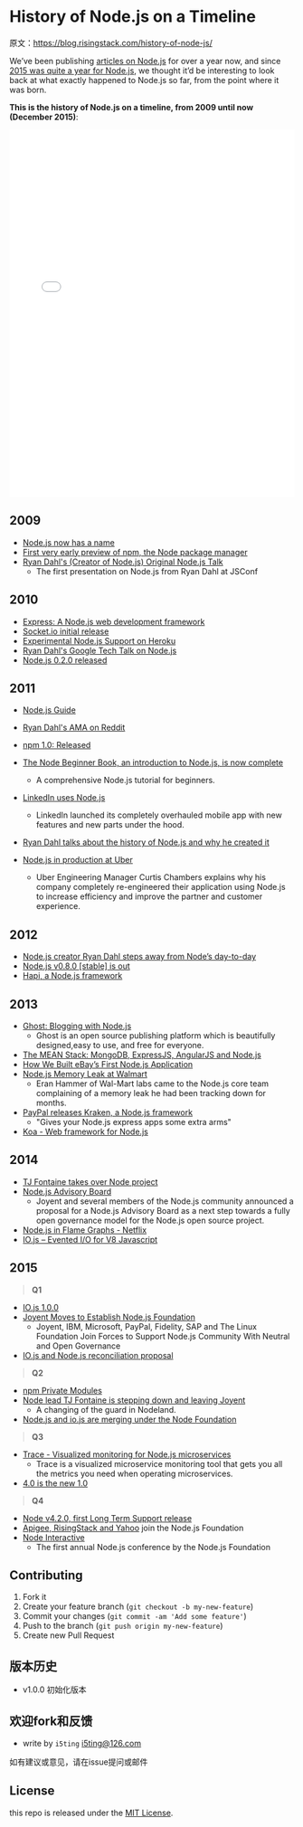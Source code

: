 # History of Node.js on a Timeline

原文：https://blog.risingstack.com/history-of-node-js/

We’ve been publishing [articles on Node.js](https://blog.risingstack.com/articles/) for over a year now, and since [2015 was quite a year for Node.js](https://blog.risingstack.com/what-is-nodejs-used-for-the-2015-nodejs-overview-report/), we thought it’d be interesting to look back at what exactly happened to Node.js so far, from the point where it was born. 

**This is the history of Node.js on a timeline, from 2009 until now (December 2015)**:


<iframe src="//cdn.knightlab.com/libs/timeline3/latest/embed/index.html?source=1rt8Xqpno-s7oNFCEKMYHoJexw24DIUcSkTABx2avcV8&amp;font=Default&amp;lang=en&amp;initial_zoom=2&amp;height=650" width="100%" height="650" frameborder="0"></iframe>


## 2009

- [Node.js now has a name](https://github.com/nodejs/node-v0.x-archive/commit/19478ed4b14263c489e872156ca55ff16a07ebe0)
- [First very early preview of npm, the Node package manager](https://groups.google.com/forum/?hl=en#!topic/nodejs/erDWyS4xPw8)
- [Ryan Dahl's (Creator of Node.js) Original Node.js Talk](https://www.youtube.com/watch?v=ztspvPYybIY)
  - The first presentation on Node.js from Ryan Dahl at JSConf

## 2010

- [Express: A Node.js web development framework](http://expressjs.com/)
- [Socket.io initial release](http://socket.io/)
- [Experimental Node.js Support on Heroku](https://blog.heroku.com/archives/2010/4/28/node_js_support_experimental)
- [Ryan Dahl's Google Tech Talk on Node.js](https://www.youtube.com/watch?v=F6k8lTrAE2g)
- [Node.js 0.2.0 released](https://groups.google.com/forum/#!topic/nodejs/wEDF_X12HVc)

## 2011

- [Node.js Guide](http://nodeguide.com/)
- [Ryan Dahl's AMA on Reddit](https://www.reddit.com/r/node/comments/h1m2o/i_am_ryan_dahl_creator_of_nodejs_ama/)
- [](https://nodejs.org/en/blog/npm/npm-1-0-released/)[npm 1.0: Released](https://nodejs.org/en/blog/npm/npm-1-0-released/)
- [The Node Beginner Book, an introduction to Node.js, is now complete](http://nodebeginner.org/index.html)

    - A comprehensive Node.js tutorial for beginners.
- [LinkedIn uses Node.js](http://venturebeat.com/2011/08/16/linkedin-node/)

    - LinkedIn launched its completely overhauled mobile app with new features and new parts under the hood.
- [Ryan Dahl talks about the history of Node.js and why he created it](https://www.youtube.com/watch?v=SAc0vQCC6UQ)
- [Node.js in production at Uber](https://www.joyent.com/developers/videos/node-js-office-hours-curtis-chambers-uber)

    * Uber Engineering Manager Curtis Chambers explains why his company completely re-engineered their application using Node.js to increase efficiency and improve the partner and customer experience.
    
## 2012

- [Node.js creator Ryan Dahl steps away from Node’s day-to-day](https://groups.google.com/forum/#!topic/nodejs/hfajgpvGTLY)
- [Node.js v0.8.0 [stable] is out](https://nodejs.org/en/blog/release/v0.8.0/)
- [Hapi, a Node.js framework](http://hueniverse.com/2012/12/20/hapi-a-prologue/)


## 2013

- [Ghost: Blogging with Node.js](https://ghost.org/)
    - Ghost is an open source publishing platform which is beautifully designed,easy to use, and free for everyone.
- [The MEAN Stack: MongoDB, ExpressJS, AngularJS and Node.js](http://blog.mongodb.org/post/49262866911/the-mean-stack-mongodb-expressjs-angularjs-and)
- [How We Built eBay’s First Node.js Application](http://www.ebaytechblog.com/2013/05/17/how-we-built-ebays-first-node-js-application/)
- [Node.js Memory Leak at Walmart](http://www.joyent.com/blog/walmart-node-js-memory-leak)
    - Eran Hammer of Wal-Mart labs came to the Node.js core team complaining of a memory leak he had been tracking down for months.
- [PayPal releases Kraken, a Node.js framework](http://krakenjs.com/)
    - "Gives your Node.js express apps some extra arms"
- [Koa - Web framework for Node.js](http://koajs.com/)

## 2014

- [TJ Fontaine takes over Node project](https://nodejs.org/en/blog/uncategorized/tj-fontaine-new-node-lead/)
- [Node.js Advisory Board](https://www.joyent.com/blog/node-js-advisory-board)
    - Joyent and several members of the Node.js community announced a proposal for a Node.js Advisory Board as a next step towards a fully open governance model for the Node.js open source project.
- [Node.js in Flame Graphs - Netflix](http://techblog.netflix.com/2014/11/nodejs-in-flames.html)
- [IO.js – Evented I/O for V8 Javascript](https://iojs.org)


## 2015
> **Q1**

- [IO.js 1.0.0](https://github.com/nodejs/node/commit/b82bb600370db7207a39e53329af228f6af3ffa1)
- [Joyent Moves to Establish Node.js Foundation](http://www.joyent.com/about/press/joyent-moves-to-establish-nodejs-foundation)
    - Joyent, IBM, Microsoft, PayPal, Fidelity, SAP and The Linux Foundation Join
Forces to Support Node.js Community With Neutral and Open Governance
- [IO.js and Node.js reconciliation proposal](https://github.com/nodejs/node/issues/978)
> **Q2**

- [npm Private Modules](https://www.npmjs.com/private-modules)
- [Node lead TJ Fontaine is stepping down and leaving Joyent](http://venturebeat.com/2015/05/08/node-lead-tj-fontaine-is-stepping-down-and-leaving-joyent-too/)
    - A changing of the guard in Nodeland.
- [Node.js and io.js are merging under the Node Foundation](https://github.com/nodejs/node/issues/1664#issuecomment-101828384)
> **Q3**

- [Trace - Visualized monitoring for Node.js microservices](http://trace.risingstack.com/)
    - Trace is a visualized microservice monitoring tool that gets you all the metrics you need when operating microservices.
- [4.0 is the new 1.0](https://medium.com/node-js-javascript/4-0-is-the-new-1-0-386597a3436d#.pjnzem4ar)

> **Q4**

- [Node v4.2.0, first Long Term Support release](https://nodejs.org/en/blog/release/v4.2.0/)
- [Apigee, RisingStack and Yahoo](http://finance.yahoo.com/news/apigee-risingstack-yahoo-join-node-170000939.html) join the Node.js Foundation
- [Node Interactive](http://events.linuxfoundation.org/events/node-interactive/program/schedule)
    - The first annual Node.js conference by the Node.js Foundation


## Contributing

1. Fork it
2. Create your feature branch (`git checkout -b my-new-feature`)
3. Commit your changes (`git commit -am 'Add some feature'`)
4. Push to the branch (`git push origin my-new-feature`)
5. Create new Pull Request

## 版本历史

- v1.0.0 初始化版本

## 欢迎fork和反馈

- write by `i5ting` i5ting@126.com

如有建议或意见，请在issue提问或邮件

## License

this repo is released under the [MIT
License](http://www.opensource.org/licenses/MIT).
